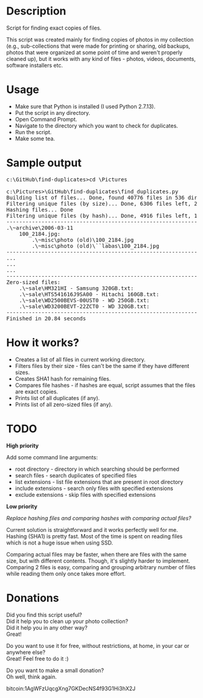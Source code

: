 # Description
Script for finding exact copies of files.

This script was created mainly for finding copies of photos in my collection (e.g., sub-collections that were made for printing or sharing, old backups, photos that were organized at some point of time and weren't properly cleaned up), but it works with any kind of files - photos, videos, documents, software installers etc.

# Usage
* Make sure that Python is installed (I used Python 2.7.13).
* Put the script in any directory.
* Open Command Prompt.
* Navigate to the directory which you want to check for duplicates.
* Run the script.
* Make some tea.

# Sample output
<pre>
c:\GitHub\find-duplicates>cd \Pictures

c:\Pictures>\GitHub\find-duplicates\find_duplicates.py
Building list of files... Done, found 40776 files in 536 directories, 154.59 GB
Filtering unique files (by size)... Done, 6306 files left, 22.81 GB
Hashing files... Done
Filtering unique files (by hash)... Done, 4916 files left, 18.46 GB
--------------------------------------------------------------------------------
.\~archive\2006-03-11
    100_2184.jpg:
        .\~misc\photo (old)\100_2184.jpg
        .\~misc\photo (old)\``labas\100_2184.jpg
--------------------------------------------------------------------------------
...
...
...
--------------------------------------------------------------------------------
Zero-sized files:
    .\~sale\HM321HI - Samsung 320GB.txt:
    .\~sale\HTS541616J9SA00 - Hitachi 160GB.txt:
    .\~sale\WD2500BEVS-00UST0 - WD 250GB.txt:
    .\~sale\WD3200BEVT-22ZCT0 - WD 320GB.txt:
--------------------------------------------------------------------------------
Finished in 20.84 seconds
</pre>

# How it works?
* Creates a list of all files in current working directory.
* Filters files by their size - files can't be the same if they have different sizes.
* Creates SHA1 hash for remaining files.
* Compares file hashes - if hashes are equal, script assumes that the files are exact copies.
* Prints list of all duplicates (if any).
* Prints list of all zero-sized files (if any).

# TODO
**High priority**

Add some command line arguments:
* root directory - directory in which searching should be performed
* search files - search duplicates of specified files
* list extensions - list file extensions that are present in root directory
* include extensions - search only files with specified extensions
* exclude extensions - skip files with specified extensions

**Low priority**

*Replace hashing files and comparing hashes with comparing actual files?*

Current solution is straightforward and it works perfectly well for me. Hashing (SHA1) is pretty fast. Most of the time is spent on reading files which is not a huge issue when using SSD.

Comparing actual files may be faster, when there are files with the same size, but with different contents. Though, it's slightly harder to implement. Comparing 2 files is easy, comparing and grouping arbitrary number of files while reading them only once takes more effort.

# Donations
Did you find this script useful?<br/>
Did it help you to clean up your photo collection?<br/>
Did it help you in any other way?<br/>
Great!

Do you want to use it for free, without restrictions, at home, in your car or anywhere else?<br/>
Great! Feel free to do it :)

Do you want to make a small donation?<br/>
Oh well, think again.

bitcoin:1AgWFzUqcgXng7GKDecNS4f93G1Hi3hX2J
